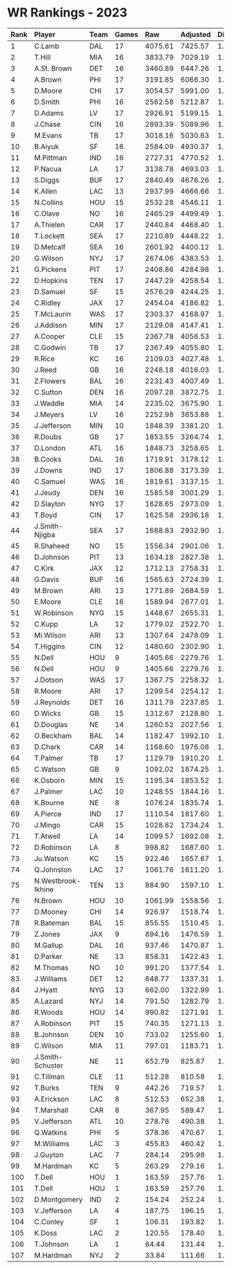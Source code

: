 # WR Rankings - 2023

| Rank | Player             | Team | Games | Raw     | Adjusted | Difficulty | Avg/Game | Typical | Consistency    | Trend    |
| :----| :------------------| :----| :-----| :-------| :--------| :----------| :--------| :-------| :--------------| :--------|
| 1    | C.Lamb             | DAL  | 17    | 4075.61 | 7425.57  | 1.026      | 436.80   | 430.01  | 9/0/8          | +130.3%  |
| 2    | T.Hill             | MIA  | 16    | 3833.79 | 7029.19  | 1.024      | 439.32   | 435.52  | 5/3/8          | +66.5%   |
| 3    | A.St. Brown        | DET  | 16    | 3460.89 | 6447.26  | 1.015      | 402.95   | 417.18  | 7/3/6          | +67.0%   |
| 4    | A.Brown            | PHI  | 17    | 3191.85 | 6066.30  | 1.016      | 356.84   | 347.15  | 7/1/9          | +125.3%  |
| 5    | D.Moore            | CHI  | 17    | 3054.57 | 5991.00  | 1.013      | 352.41   | 334.51  | 9/2/6          | +158.5%  |
| 6    | D.Smith            | PHI  | 16    | 2562.58 | 5212.87  | 1.012      | 325.80   | 332.25  | 7/1/8          | +120.7%  |
| 7    | D.Adams            | LV   | 17    | 2926.91 | 5199.15  | 1.022      | 305.83   | 308.55  | 10/2/5         | +170.2%  |
| 8    | J.Chase            | CIN  | 16    | 2893.39 | 5089.96  | 1.010      | 318.12   | 330.87  | 10/0/6         | +169.5%  |
| 9    | M.Evans            | TB   | 17    | 3018.16 | 5030.63  | 1.012      | 295.92   | 297.07  | 9/1/7          | +129.7%  |
| 10   | B.Aiyuk            | SF   | 16    | 2584.09 | 4930.37  | 1.020      | 308.15   | 325.26  | 8/1/7          | +91.8%   |
| 11   | M.Pittman          | IND  | 16    | 2727.31 | 4770.52  | 1.014      | 298.16   | 314.23  | 8/2/6          | +85.1%   |
| 12   | P.Nacua            | LA   | 17    | 3138.78 | 4693.03  | 1.019      | 276.06   | 250.06  | 8/0/9          | +128.7%  |
| 13   | S.Diggs            | BUF  | 17    | 2840.49 | 4676.26  | 1.015      | 275.07   | 260.47  | 6/1/10         | +98.6%   |
| 14   | K.Allen            | LAC  | 13    | 2937.99 | 4666.66  | 1.018      | 358.97   | 343.16  | 7/0/6          | INACTIVE |
| 15   | N.Collins          | HOU  | 15    | 2532.28 | 4546.11  | 1.015      | 303.07   | 286.92  | 8/1/6          | +139.8%  |
| 16   | C.Olave            | NO   | 16    | 2465.29 | 4499.49  | 1.015      | 281.22   | 308.24  | 8/3/5          | +76.7%   |
| 17   | A.Thielen          | CAR  | 17    | 2440.84 | 4468.40  | 1.016      | 262.85   | 251.06  | 8/0/9          | +194.7%  |
| 18   | T.Lockett          | SEA  | 17    | 2210.89 | 4448.22  | 1.017      | 261.66   | 260.92  | 9/0/8          | +162.5%  |
| 19   | D.Metcalf          | SEA  | 16    | 2601.92 | 4400.12  | 1.031      | 275.01   | 279.12  | 8/3/5          | +127.2%  |
| 20   | G.Wilson           | NYJ  | 17    | 2674.06 | 4383.53  | 1.031      | 257.85   | 265.18  | 9/1/7          | +118.9%  |
| 21   | G.Pickens          | PIT  | 17    | 2408.86 | 4284.98  | 1.017      | 252.06   | 244.07  | 11/1/5         | +222.1%  |
| 22   | D.Hopkins          | TEN  | 17    | 2447.29 | 4258.54  | 1.018      | 250.50   | 211.15  | 8/1/8          | +168.2%  |
| 23   | D.Samuel           | SF   | 15    | 2576.29 | 4244.25  | 1.012      | 282.95   | 313.98  | 9/0/6          | +217.5%  |
| 24   | C.Ridley           | JAX  | 17    | 2454.04 | 4186.82  | 1.025      | 246.28   | 234.04  | 9/0/8          | +149.9%  |
| 25   | T.McLaurin         | WAS  | 17    | 2303.37 | 4168.97  | 1.024      | 245.23   | 248.74  | 7/2/8          | +110.5%  |
| 26   | J.Addison          | MIN  | 17    | 2129.08 | 4147.41  | 1.012      | 243.97   | 226.97  | 10/1/6         | +180.4%  |
| 27   | A.Cooper           | CLE  | 15    | 2367.78 | 4056.53  | 1.022      | 270.44   | 235.73  | 6/0/9          | +163.3%  |
| 28   | C.Godwin           | TB   | 17    | 2367.49 | 4055.80  | 1.013      | 238.58   | 224.52  | 7/1/9          | +107.4%  |
| 29   | R.Rice             | KC   | 16    | 2109.03 | 4027.48  | 1.005      | 251.72   | 251.86  | 10/1/5         | +120.5%  |
| 30   | J.Reed             | GB   | 16    | 2248.18 | 4016.03  | 1.021      | 251.00   | 242.85  | 8/0/8          | +142.7%  |
| 31   | Z.Flowers          | BAL  | 16    | 2231.43 | 4007.49  | 1.013      | 250.47   | 259.00  | 7/2/7          | +121.6%  |
| 32   | C.Sutton           | DEN  | 16    | 2097.28 | 3872.75  | 1.020      | 242.05   | 263.02  | 6/4/6          | +118.1%  |
| 33   | J.Waddle           | MIA  | 14    | 2235.02 | 3675.90  | 1.009      | 262.56   | 252.03  | 7/1/6          | +118.3%  |
| 34   | J.Meyers           | LV   | 16    | 2252.98 | 3653.88  | 1.024      | 228.37   | 236.36  | 9/1/6          | +177.3%  |
| 35   | J.Jefferson        | MIN  | 10    | 1848.39 | 3381.20  | 1.022      | 338.12   | 336.52  | 5/1/4          | +127.5%  |
| 36   | R.Doubs            | GB   | 17    | 1853.55 | 3264.74  | 1.012      | 192.04   | 186.78  | 9/0/8          | +159.5%  |
| 37   | D.London           | ATL  | 16    | 1848.73 | 3258.65  | 1.008      | 203.67   | 225.93  | 10/0/6         | +183.3%  |
| 38   | B.Cooks            | DAL  | 16    | 1719.91 | 3178.12  | 1.020      | 198.63   | 185.62  | 7/1/8          | +182.9%  |
| 39   | J.Downs            | IND  | 17    | 1806.88 | 3173.39  | 1.019      | 186.67   | 160.19  | 9/2/6          | +156.7%  |
| 40   | C.Samuel           | WAS  | 16    | 1819.61 | 3137.15  | 1.021      | 196.07   | 218.65  | 10/1/5         | +178.1%  |
| 41   | J.Jeudy            | DEN  | 16    | 1585.58 | 3001.29  | 1.019      | 187.58   | 202.36  | 10/1/5         | +97.5%   |
| 42   | D.Slayton          | NYG  | 17    | 1628.65 | 2973.09  | 1.013      | 174.89   | 170.50  | 9/1/7          | +202.9%  |
| 43   | T.Boyd             | CIN  | 17    | 1625.58 | 2936.18  | 1.026      | 172.72   | 177.25  | 9/3/5          | +101.0%  |
| 44   | J.Smith-Njigba     | SEA  | 17    | 1688.83 | 2932.90  | 1.021      | 172.52   | 170.90  | 9/1/7          | +116.9%  |
| 45   | R.Shaheed          | NO   | 15    | 1556.34 | 2901.06  | 1.019      | 193.40   | 201.43  | 9/0/6          | +235.2%  |
| 46   | D.Johnson          | PIT  | 13    | 1634.18 | 2827.38  | 1.017      | 217.49   | 206.39  | 5/1/7          | +131.2%  |
| 47   | C.Kirk             | JAX  | 12    | 1712.13 | 2758.31  | 1.027      | 229.86   | 247.86  | 7/1/4          | INACTIVE |
| 48   | G.Davis            | BUF  | 16    | 1565.63 | 2724.39  | 1.013      | 170.27   | 202.63  | 10/1/5         | +518.6%  |
| 49   | M.Brown            | ARI  | 13    | 1771.89 | 2684.59  | 1.017      | 206.51   | 209.07  | 6/0/7          | INACTIVE |
| 50   | E.Moore            | CLE  | 16    | 1589.94 | 2677.01  | 1.006      | 167.31   | 161.96  | 6/3/7          | +141.2%  |
| 51   | W.Robinson         | NYG  | 15    | 1448.67 | 2655.31  | 1.013      | 177.02   | 162.79  | 10/0/5         | +175.1%  |
| 52   | C.Kupp             | LA   | 12    | 1779.02 | 2522.70  | 1.024      | 210.22   | 223.64  | 6/1/5          | +226.1%  |
| 53   | Mi.Wilson          | ARI  | 13    | 1307.64 | 2478.09  | 1.017      | 190.62   | 178.21  | 5/1/7          | +207.5%  |
| 54   | T.Higgins          | CIN  | 12    | 1480.60 | 2302.90  | 1.016      | 191.91   | 203.17  | 7/1/4          | +262.6%  |
| 55   | N.Dell             | HOU  | 9     | 1405.66 | 2279.76  | 1.009      | 253.31   | 247.72  | 5/0/5          | INACTIVE |
| 56   | N.Dell             | HOU  | 9     | 1405.66 | 2279.76  | 1.009      | 253.31   | 247.72  | 5/0/5          | INACTIVE |
| 57   | J.Dotson           | WAS  | 17    | 1367.75 | 2258.32  | 1.017      | 132.84   | 134.54  | 10/0/7         | +333.0%  |
| 58   | R.Moore            | ARI  | 17    | 1299.54 | 2254.12  | 1.012      | 132.60   | 125.21  | 8/2/7          | +196.3%  |
| 59   | J.Reynolds         | DET  | 16    | 1311.79 | 2237.85  | 1.017      | 139.87   | 136.45  | 9/0/7          | +205.2%  |
| 60   | D.Wicks            | GB   | 15    | 1312.67 | 2128.80  | 1.021      | 141.92   | 129.12  | 6/1/8          | +276.7%  |
| 61   | D.Douglas          | NE   | 14    | 1260.52 | 2027.56  | 1.023      | 144.83   | 154.25  | 8/2/4          | +115.8%  |
| 62   | O.Beckham          | BAL  | 14    | 1182.47 | 1992.10  | 1.012      | 142.29   | 152.99  | 10/0/4         | +224.9%  |
| 63   | D.Chark            | CAR  | 14    | 1168.60 | 1976.08  | 1.020      | 141.15   | 121.14  | 9/1/4          | +128.8%  |
| 64   | T.Palmer           | TB   | 17    | 1129.79 | 1910.20  | 1.018      | 112.36   | 97.10   | 6/1/10         | +162.0%  |
| 65   | C.Watson           | GB   | 9     | 1092.02 | 1874.25  | 1.016      | 208.25   | 195.78  | 6/0/3          | INACTIVE |
| 66   | K.Osborn           | MIN  | 15    | 1195.34 | 1853.52  | 1.007      | 123.57   | 113.14  | 7/2/6          | +211.2%  |
| 67   | J.Palmer           | LAC  | 10    | 1248.55 | 1844.16  | 1.031      | 184.42   | 150.53  | 3/0/7          | +128.0%  |
| 68   | K.Bourne           | NE   | 8     | 1076.24 | 1835.74  | 1.025      | 229.47   | 262.98  | 5/0/3          | INACTIVE |
| 69   | A.Pierce           | IND  | 17    | 1110.54 | 1817.60  | 1.015      | 106.92   | 103.64  | 10/1/6         | +267.4%  |
| 70   | J.Mingo            | CAR  | 15    | 1028.82 | 1734.24  | 1.017      | 115.62   | 117.71  | 7/2/6          | +188.4%  |
| 71   | T.Atwell           | LA   | 14    | 1099.57 | 1692.08  | 1.022      | 120.86   | 108.64  | 6/2/6          | +201.1%  |
| 72   | D.Robinson         | LA   | 8     | 998.82  | 1687.60  | 1.021      | 210.95   | 222.91  | 4/0/4          | +246.5%  |
| 73   | Ju.Watson          | KC   | 15    | 922.46  | 1657.67  | 1.014      | 110.51   | 97.12   | 6/2/7          | +220.9%  |
| 74   | Q.Johnston         | LAC  | 17    | 1061.76 | 1611.20  | 1.016      | 94.78    | 84.38   | 8/0/9          | +178.1%  |
| 75   | N.Westbrook-Ikhine | TEN  | 13    | 884.90  | 1597.10  | 1.010      | 122.85   | 130.49  | 7/2/4          | INACTIVE |
| 76   | N.Brown            | HOU  | 10    | 1061.99 | 1558.56  | 1.012      | 155.86   | 173.66  | 6/1/3          | +395.5%  |
| 77   | D.Mooney           | CHI  | 14    | 926.97  | 1518.74  | 1.016      | 108.48   | 96.87   | 6/1/7          | +229.8%  |
| 78   | R.Bateman          | BAL  | 15    | 855.55  | 1510.45  | 1.023      | 100.70   | 99.73   | 7/1/7          | +98.7%   |
| 79   | Z.Jones            | JAX  | 9     | 894.16  | 1476.59  | 1.016      | 164.07   | 160.46  | 3/0/6          | +154.7%  |
| 80   | M.Gallup           | DAL  | 16    | 937.46  | 1470.87  | 1.033      | 91.93    | 105.29  | 10/1/5         | +351.9%  |
| 81   | D.Parker           | NE   | 13    | 858.31  | 1422.43  | 1.039      | 109.42   | 112.58  | 7/0/6          | +194.9%  |
| 82   | M.Thomas           | NO   | 10    | 991.20  | 1377.54  | 1.017      | 137.75   | 148.51  | 4/1/5          | INACTIVE |
| 83   | J.Williams         | DET  | 12    | 848.77  | 1337.31  | 1.012      | 111.44   | 112.26  | 5/1/6          | +207.7%  |
| 84   | J.Hyatt            | NYG  | 13    | 662.00  | 1322.99  | 1.008      | 101.77   | 89.42   | 6/2/5          | +593.0%  |
| 85   | A.Lazard           | NYJ  | 14    | 791.50  | 1282.79  | 1.030      | 91.63    | 81.44   | 6/2/6          | +469.8%  |
| 86   | R.Woods            | HOU  | 14    | 990.82  | 1271.91  | 1.019      | 90.85    | 100.11  | 8/0/6          | +127.5%  |
| 87   | A.Robinson         | PIT  | 15    | 740.35  | 1271.13  | 1.012      | 84.74    | 81.87   | 7/0/8          | +282.3%  |
| 88   | B.Johnson          | DEN  | 10    | 733.02  | 1255.60  | 1.013      | 125.56   | 128.79  | 7/0/3          | +451.3%  |
| 89   | C.Wilson           | MIA  | 11    | 797.01  | 1183.71  | 1.016      | 107.61   | 112.17  | 7/0/4          | +100.3%  |
| 90   | J.Smith-Schuster   | NE   | 11    | 652.79  | 825.87   | 1.039      | 75.08    | 66.26   | 6/0/5          | INACTIVE |
| 91   | C.Tillman          | CLE  | 11    | 512.28  | 810.58   | 1.025      | 73.69    | 63.18   | 6/0/5          | +225.8%  |
| 92   | T.Burks            | TEN  | 9     | 442.26  | 719.57   | 1.013      | 79.95    | 72.52   | 3/0/6          | +137.0%  |
| 93   | A.Erickson         | LAC  | 8     | 512.53  | 652.38   | 1.040      | 81.55    | 76.21   | 4/1/3          | +154.6%  |
| 94   | T.Marshall         | CAR  | 8     | 367.95  | 589.47   | 1.017      | 73.68    | 73.85   | 5/0/3          | +627.1%  |
| 95   | V.Jefferson        | ATL  | 10    | 278.78  | 490.38   | 1.019      | 49.04    | 47.19   | 6/2/6          | +186.6%  |
| 96   | Q.Watkins          | PHI  | 5     | 378.36  | 470.67   | 1.033      | 94.13    | 67.10   | 2/1/2          | N/A      |
| 97   | M.Williams         | LAC  | 3     | 455.83  | 460.42   | 1.031      | 153.47   | 153.47  | 1/1/1          | INACTIVE |
| 98   | J.Guyton           | LAC  | 7     | 284.14  | 295.98   | 1.019      | 42.28    | 25.40   | 2/1/4          | +278.5%  |
| 99   | M.Hardman          | KC   | 5     | 263.29  | 279.16   | 1.027      | 55.83    | 36.80   | 3/0/4          | +310.0%  |
| 100  | T.Dell             | HOU  | 1     | 163.59  | 257.76   | 1.009      | 257.76   | 257.76  | None/None/None | None     |
| 101  | T.Dell             | HOU  | 1     | 163.59  | 257.76   | 1.009      | 257.76   | 257.76  | None/None/None | None     |
| 102  | D.Montgomery       | IND  | 2     | 154.24  | 252.24   | 1.025      | 126.12   | 126.12  | 1/0/1          | N/A      |
| 103  | V.Jefferson        | LA   | 4     | 187.75  | 196.15   | 1.019      | 49.04    | 47.19   | 6/2/6          | +186.6%  |
| 104  | C.Conley           | SF   | 1     | 106.31  | 193.82   | 1.033      | 193.82   | 193.82  | 0/1/0          | N/A      |
| 105  | K.Doss             | LAC  | 2     | 120.55  | 178.40   | 1.046      | 89.20    | 89.20   | 1/0/1          | N/A      |
| 106  | T.Johnson          | LA   | 1     | 84.44   | 131.44   | 1.000      | 131.44   | 131.44  | 0/1/0          | N/A      |
| 107  | M.Hardman          | NYJ  | 2     | 33.84   | 111.66   | 1.027      | 55.83    | 36.80   | 3/0/4          | +310.0%  |

